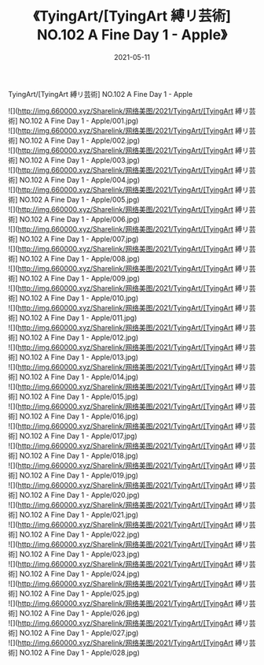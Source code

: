 ﻿---
layout: post
title:  《TyingArt/[TyingArt 縛リ芸術] NO.102 A Fine Day 1 - Apple》
date:   2021-05-11
img: http://img.660000.xyz/Sharelink/网络美图/2021/TyingArt/[TyingArt 縛リ芸術] NO.102 A Fine Day 1 - Apple/000.jpg
categories: [美女, 清纯, 唯美]
---

TyingArt/[TyingArt 縛リ芸術] NO.102 A Fine Day 1 - Apple

 ![](http://img.660000.xyz/Sharelink/网络美图/2021/TyingArt/[TyingArt 縛リ芸術] NO.102 A Fine Day 1 - Apple/001.jpg) <br>![](http://img.660000.xyz/Sharelink/网络美图/2021/TyingArt/[TyingArt 縛リ芸術] NO.102 A Fine Day 1 - Apple/002.jpg) <br>![](http://img.660000.xyz/Sharelink/网络美图/2021/TyingArt/[TyingArt 縛リ芸術] NO.102 A Fine Day 1 - Apple/003.jpg) <br>![](http://img.660000.xyz/Sharelink/网络美图/2021/TyingArt/[TyingArt 縛リ芸術] NO.102 A Fine Day 1 - Apple/004.jpg) <br>![](http://img.660000.xyz/Sharelink/网络美图/2021/TyingArt/[TyingArt 縛リ芸術] NO.102 A Fine Day 1 - Apple/005.jpg) <br>![](http://img.660000.xyz/Sharelink/网络美图/2021/TyingArt/[TyingArt 縛リ芸術] NO.102 A Fine Day 1 - Apple/006.jpg) <br>![](http://img.660000.xyz/Sharelink/网络美图/2021/TyingArt/[TyingArt 縛リ芸術] NO.102 A Fine Day 1 - Apple/007.jpg) <br>![](http://img.660000.xyz/Sharelink/网络美图/2021/TyingArt/[TyingArt 縛リ芸術] NO.102 A Fine Day 1 - Apple/008.jpg) <br>![](http://img.660000.xyz/Sharelink/网络美图/2021/TyingArt/[TyingArt 縛リ芸術] NO.102 A Fine Day 1 - Apple/009.jpg) <br>![](http://img.660000.xyz/Sharelink/网络美图/2021/TyingArt/[TyingArt 縛リ芸術] NO.102 A Fine Day 1 - Apple/010.jpg) <br>![](http://img.660000.xyz/Sharelink/网络美图/2021/TyingArt/[TyingArt 縛リ芸術] NO.102 A Fine Day 1 - Apple/011.jpg) <br>![](http://img.660000.xyz/Sharelink/网络美图/2021/TyingArt/[TyingArt 縛リ芸術] NO.102 A Fine Day 1 - Apple/012.jpg) <br>![](http://img.660000.xyz/Sharelink/网络美图/2021/TyingArt/[TyingArt 縛リ芸術] NO.102 A Fine Day 1 - Apple/013.jpg) <br>![](http://img.660000.xyz/Sharelink/网络美图/2021/TyingArt/[TyingArt 縛リ芸術] NO.102 A Fine Day 1 - Apple/014.jpg) <br>![](http://img.660000.xyz/Sharelink/网络美图/2021/TyingArt/[TyingArt 縛リ芸術] NO.102 A Fine Day 1 - Apple/015.jpg) <br>![](http://img.660000.xyz/Sharelink/网络美图/2021/TyingArt/[TyingArt 縛リ芸術] NO.102 A Fine Day 1 - Apple/016.jpg) <br>![](http://img.660000.xyz/Sharelink/网络美图/2021/TyingArt/[TyingArt 縛リ芸術] NO.102 A Fine Day 1 - Apple/017.jpg) <br>![](http://img.660000.xyz/Sharelink/网络美图/2021/TyingArt/[TyingArt 縛リ芸術] NO.102 A Fine Day 1 - Apple/018.jpg) <br>![](http://img.660000.xyz/Sharelink/网络美图/2021/TyingArt/[TyingArt 縛リ芸術] NO.102 A Fine Day 1 - Apple/019.jpg) <br>![](http://img.660000.xyz/Sharelink/网络美图/2021/TyingArt/[TyingArt 縛リ芸術] NO.102 A Fine Day 1 - Apple/020.jpg) <br>![](http://img.660000.xyz/Sharelink/网络美图/2021/TyingArt/[TyingArt 縛リ芸術] NO.102 A Fine Day 1 - Apple/021.jpg) <br>![](http://img.660000.xyz/Sharelink/网络美图/2021/TyingArt/[TyingArt 縛リ芸術] NO.102 A Fine Day 1 - Apple/022.jpg) <br>![](http://img.660000.xyz/Sharelink/网络美图/2021/TyingArt/[TyingArt 縛リ芸術] NO.102 A Fine Day 1 - Apple/023.jpg) <br>![](http://img.660000.xyz/Sharelink/网络美图/2021/TyingArt/[TyingArt 縛リ芸術] NO.102 A Fine Day 1 - Apple/024.jpg) <br>![](http://img.660000.xyz/Sharelink/网络美图/2021/TyingArt/[TyingArt 縛リ芸術] NO.102 A Fine Day 1 - Apple/025.jpg) <br>![](http://img.660000.xyz/Sharelink/网络美图/2021/TyingArt/[TyingArt 縛リ芸術] NO.102 A Fine Day 1 - Apple/026.jpg) <br>![](http://img.660000.xyz/Sharelink/网络美图/2021/TyingArt/[TyingArt 縛リ芸術] NO.102 A Fine Day 1 - Apple/027.jpg) <br>![](http://img.660000.xyz/Sharelink/网络美图/2021/TyingArt/[TyingArt 縛リ芸術] NO.102 A Fine Day 1 - Apple/028.jpg) <br>